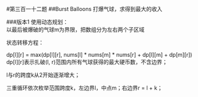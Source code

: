 #第三百一十二题
##Burst Balloons
打爆气球，求得到最大的收入

###版本1
使用动态规划：   
以最后被爆破的气球m为界限，把数组分为左右两个子区域

状态转移方程：

dp[l][r] = max(dp[l][r], nums[l] * nums[m] * nums[r] + dp[l][m] + dp[m][r])
dp[l][r]表示扎破(l, r)范围内所有气球获得的最大硬币数，不含边界；

l与r的跨度k从2开始逐渐增大；

三重循环依次枚举范围跨度k，左边界l，中点m；右边界r = l + k；